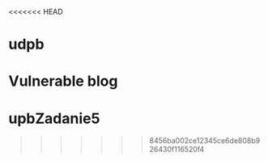 <<<<<<< HEAD
# udpb
Vulnerable blog
=======
# upbZadanie5
>>>>>>> 8456ba002ce12345ce6de808b926430f116520f4
